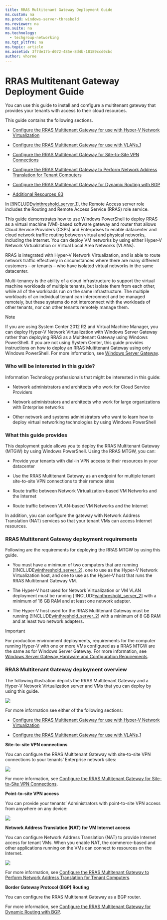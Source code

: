 ```yaml
---
title: RRAS Multitenant Gateway Deployment Guide
ms.custom: na
ms.prod: windows-server-threshold
ms.reviewer: na
ms.suite: na
ms.technology: 
  - techgroup-networking
ms.tgt_pltfrm: na
ms.topic: article
ms.assetid: 3f7de17b-d072-485e-8d4b-18189ccd0cbc
author: vhorne
---
```

# RRAS Multitenant Gateway Deployment Guide
You can use this guide to install and configure a multitenant gateway that provides your tenants with access to their cloud resources.  
  
This guide contains the following sections.  
  
-   [Configure the RRAS Multitenant Gateway for use with Hyper-V Network Virtualization](../Topic/Configure-the-RRAS-Multitenant-Gateway-for-use-with-Hyper-V-Network-Virtualization.md)  
  
-   [Configure the RRAS Multitenant Gateway for use with VLANs_1](../Topic/Configure-the-RRAS-Multitenant-Gateway-for-use-with-VLANs_1.md)  
  
-   [Configure the RRAS Multitenant Gateway for Site-to-Site VPN Connections](../Topic/Configure-the-RRAS-Multitenant-Gateway-for-Site-to-Site-VPN-Connections.md)  
  
-   [Configure the RRAS Multitenant Gateway to Perform Network Address Translation for Tenant Computers](../Topic/Configure-the-RRAS-Multitenant-Gateway-to-Perform-Network-Address-Translation-for-Tenant-Computers.md)  
  
-   [Configure the RRAS Multitenant Gateway for Dynamic Routing with BGP](../Topic/Configure-the-RRAS-Multitenant-Gateway-for-Dynamic-Routing-with-BGP.md)  
  
-   [Additional Resources_83](../Topic/Additional-Resources_83.md)  
  
In [!INCLUDE[winthreshold_server_1](../Token/winthreshold_server_1_md.md)], the Remote Access server role includes the Routing and Remote Access Service \(RRAS\) role service.  
  
This guide demonstrates how to use Windows PowerShell to deploy RRAS as a virtual machine \(VM\)\-based software gateway and router that allows Cloud Service Providers \(CSPs\) and Enterprises to enable datacenter and cloud network traffic routing between virtual and physical networks, including the Internet. You can deploy VM networks by using either Hyper\-V Network Virtualization or Virtual Local Area Networks \(VLANs\).  
  
RRAS is integrated with Hyper\-V Network Virtualization, and is able to route network traffic effectively in circumstances where there are many different customers – or tenants – who have isolated virtual networks in the same datacenter.  
  
Multi\-tenancy is the ability of a cloud infrastructure to support the virtual machine workloads of multiple tenants, but isolate them from each other, while all of the workloads run on the same infrastructure. The multiple workloads of an individual tenant can interconnect and be managed remotely, but these systems do not interconnect with the workloads of other tenants, nor can other tenants remotely manage them.  
  
> [!NOTE]  
> If you are using System Center 2012 R2 and Virtual Machine Manager, you can deploy Hyper\-V Network Virtualization with Windows Server Gateway rather than deploying RRAS as a Multitenant Gateway using Windows PowerShell. If you are not using System Center, this guide provides instructions on how to deploy an RRAS Multitenant Gateway using only Windows PowerShell. For more information, see [Windows Server Gateway](http://technet.microsoft.com/library/dn313101.aspx).  
  
### Who will be interested in this guide?  
Information Technology professionals that might be interested in this guide:  
  
-   Network administrators and architects who work for Cloud Service Providers  
  
-   Network administrators and architects who work for large organizations with Enterprise networks  
  
-   Other network and systems administrators who want to learn how to deploy virtual networking technologies by using Windows PowerShell  
  
### What this guide provides  
This deployment guide allows you to deploy the RRAS Multitenant Gateway \(MTGW\) by using Windows PowerShell. Using the RRAS MTGW, you can:  
  
-   Provide your tenants with dial\-in VPN access to their resources in your datacenter  
  
-   Use the RRAS Multitenant Gateway as an endpoint for multiple tenant site\-to\-site VPN connections to their remote sites  
  
-   Route traffic between Network Virtualization\-based VM Networks and the Internet  
  
-   Route traffic between VLAN\-based VM Networks and the Internet  
  
In addition, you can configure the gateway with Network Address Translation \(NAT\) services so that your tenant VMs can access Internet resources.  
  
### RRAS Multitenant Gateway deployment requirements  
Following are the requirements for deploying the RRAS MTGW by using this guide.  
  
-   You must have a minimum of two computers that are running [!INCLUDE[winthreshold_server_2](../Token/winthreshold_server_2_md.md)], one to use as the Hyper\-V Network Virtualization host, and one to use as the Hyper\-V host that runs the RRAS Multitenant Gateway VM.  
  
-   The Hyper\-V host used for Network Virtualization or VM VLAN deployment must be running [!INCLUDE[winthreshold_server_2](../Token/winthreshold_server_2_md.md)] with a minimum of 16 GB RAM and at least one network adapter.  
  
-   The Hyper\-V host used for the RRAS Multitenant Gateway must be running [!INCLUDE[winthreshold_server_2](../Token/winthreshold_server_2_md.md)] with a minimum of 8 GB RAM and at least two network adapters.  
  
> [!IMPORTANT]  
> For production environment deployments, requirements for the computer running Hyper\-V with one or more VMs configured as a RRAS MTGW are the same as for Windows Server Gateway. For more information, see [Windows Server Gateway Hardware and Configuration Requirements](http://technet.microsoft.com/library/dn423897.aspx).  
  
### <a name="bkmk_overview"></a>RRAS Multitenant Gateway deployment overview  
The following illustration depicts the RRAS Multitenant Gateway and a Hyper\-V Network Virtualization server and VMs that you can deploy by using this guide.  
  
![](../Image/rras_gateway_overview.jpg)  
  
For more information see either of the following sections:  
  
-   [Configure the RRAS Multitenant Gateway for use with Hyper-V Network Virtualization](../Topic/Configure-the-RRAS-Multitenant-Gateway-for-use-with-Hyper-V-Network-Virtualization.md)  
  
-   [Configure the RRAS Multitenant Gateway for use with VLANs_1](../Topic/Configure-the-RRAS-Multitenant-Gateway-for-use-with-VLANs_1.md)  
  
**Site\-to\-site VPN connections**  
  
You can configure the RRAS Multitenant Gateway with site\-to\-site VPN connections to your tenants’ Enterprise network sites:  
  
![](../Image/rras_csp_multitenant1.jpg)  
  
For more information, see [Configure the RRAS Multitenant Gateway for Site-to-Site VPN Connections](../Topic/Configure-the-RRAS-Multitenant-Gateway-for-Site-to-Site-VPN-Connections.md).  
  
**Point\-to\-site VPN access**  
  
You can provide your tenants’ Administrators with point\-to\-site VPN access from anywhere on any device:  
  
![](../Image/rras_vpn.jpg)  
  
**Network Address Translation \(NAT\) for VM Internet access**  
  
You can configure Network Address Translation \(NAT\) to provide Internet access for tenant VMs. When you enable NAT, the commerce\-based and other applications running on the VMs can connect to resources on the Internet.  
  
![](../Image/rras_nat.jpg)  
  
For more information, see [Configure the RRAS Multitenant Gateway to Perform Network Address Translation for Tenant Computers](../Topic/Configure-the-RRAS-Multitenant-Gateway-to-Perform-Network-Address-Translation-for-Tenant-Computers.md).  
  
**Border Gateway Protocol \(BGP\) Routing**  
  
You can configure the RRAS Multitenant Gateway as a BGP router.  
  
For more information, see [Configure the RRAS Multitenant Gateway for Dynamic Routing with BGP](../Topic/Configure-the-RRAS-Multitenant-Gateway-for-Dynamic-Routing-with-BGP.md).  
  
